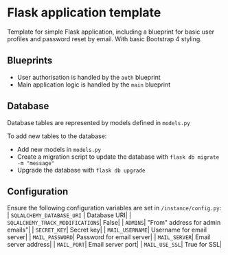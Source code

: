 Flask application template
==========================

Template for simple Flask application, including a blueprint for basic user profiles and password reset by email.  With basic Bootstrap 4 styling.

## Blueprints
- User authorisation is handled by the `auth` blueprint
- Main application logic is handled by the `main` blueprint

## Database
Database tables are represented by models defined in `models.py`

To add new tables to the database:
- Add new models in `models.py`
- Create a migration script to update the database with `flask db migrate -m "message"`
- Upgrade the database with `flask db upgrade`

## Configuration
Ensure the following configuration variables are set in `/instance/config.py`:
| `SQLALCHEMY_DATABASE_URI` | Database URI|
| `SQLALCHEMY_TRACK_MODIFICATIONS`| False|
| `ADMINS`| "From" address for admin emails"|
| `SECRET_KEY`| Secret key|
| `MAIL_USERNAME`| Username for email server|
| `MAIL_PASSWORD`| Password for email server|
| `MAIL_SERVER`| Email server address|
| `MAIL_PORT`| Email server port|
| `MAIL_USE_SSL`| True for SSL|
